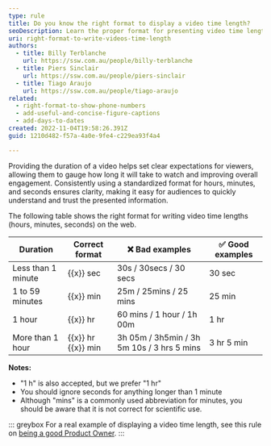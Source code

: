 ```yaml
---
type: rule
title: Do you know the right format to display a video time length?
seoDescription: Learn the proper format for presenting video time lengths (hours, minutes, seconds).
uri: right-format-to-write-videos-time-length
authors:
  - title: Billy Terblanche
    url: https://ssw.com.au/people/billy-terblanche
  - title: Piers Sinclair
    url: https://ssw.com.au/people/piers-sinclair
  - title: Tiago Araujo
    url: https://ssw.com.au/people/tiago-araujo
related:
  - right-format-to-show-phone-numbers
  - add-useful-and-concise-figure-captions
  - add-days-to-dates
created: 2022-11-04T19:58:26.391Z
guid: 1210d482-f57a-4a0e-9fe4-c229ea93f4a4

---
```


Providing the duration of a video helps set clear expectations for viewers, allowing them to gauge how long it will take to watch and improving overall engagement. Consistently using a standardized format for hours, minutes, and seconds ensures clarity, making it easy for audiences to quickly understand and trust the presented information.

The following table shows the right format for writing video time lengths (hours, minutes, seconds) on the web.

<!--endintro-->

| Duration | Correct format | ❌ Bad examples | ✅ Good examples |
|---|---|---|---|
| Less than 1 minute | {{x}} sec | 30s / 30secs / 30 secs | 30 sec |
| 1 to 59 minutes | {{x}} min | 25m / 25mins / 25 mins | 25 min |
| 1 hour | {{x}} hr | 60 mins / 1 hour / 1h 00m | 1 hr |
| More than 1 hour | {{x}} hr {{x}} min | 3h 05m / 3h5min / 3h 5m 10s / 3 hrs 5 mins | 3 hr 5 min |

**Notes:**

* "1 h" is also accepted, but we prefer "1 hr"
* You should ignore seconds for anything longer than 1 minute
* Although "mins" is a commonly used abbreviation for minutes, you should be aware that it is not correct for scientific use.

::: greybox
For a real example of displaying a video time length, see this rule on [being a good Product Owner](/do-you-know-the-how-to-be-a-good-product-owner).
:::
